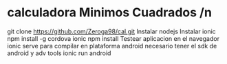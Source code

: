 # calculadora Minimos Cuadrados /n
git clone https://github.com/Zeroga98/cal.git
Instalar nodejs
Instalar ionic npm install -g cordova ionic
npm install
Testear aplicacion en el navegador 
ionic serve
para compilar en plataforma android 
necesario tener el sdk de android y adv tools
ionic run android
    

